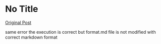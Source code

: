 # No Title

[Original Post](https://discourse.onlinedegree.iitm.ac.in/t/164277/242)

<p>same error the execution is correct but format.md file is not modified with correct markdown format</p>